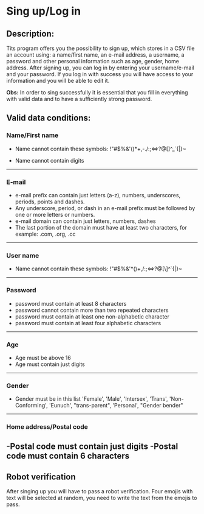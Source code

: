 # Sing up/Log in

## **Description:**

Tits program offers you the possibility to sign up, which stores in a CSV file an account using: a name/first name, an e-mail address, a username, a password and other personal information such as age, gender, home address. After signing up, you can log in by entering your username/e-mail and your password. If you log in with success you will have access to your information and you will be able to edit it.

**Obs:** In order to sing successfully it is essential that you fill in everything with valid data and to have a sufficiently strong password.

## **Valid data conditions:**


### Name/First name

- Name cannot contain these symbols: !"#$%&'()*+,-./:;<=>?@[\]^_`{|}~
* Name cannot contain digits
---
### E-mail

- e-mail prefix can contain just letters (a-z), numbers, underscores, periods, points and dashes.
- Any underscore, period, or dash in an e-mail prefix must be followed by one or more letters or numbers.
- e-mail domain can contain just letters, numbers, dashes
- The last portion of the domain must have at least two characters, for example: .com, .org, .cc
---
### User name

- Name cannot contain these symbols: !"#$%&\'*()+,/:;<=>?@[\\]^`{|}~
---
### Password

- password must contain at least 8 characters
- password cannot contain more than two repeated characters
- password must contain at least one non-alphabetic character
- password must contain at least four alphabetic characters
---
### Age

- Age must be above 16
- Age must contain just digits
---
### Gender

-  Gender must be in this list 'Female', 'Male', 'Intersex', 'Trans', 'Non-Conforming', 'Eunuch', "trans-parent", 'Personal', "Gender bender"
---
### Home address/Postal code

-Postal code must contain just digits
-Postal code must contain 6 characters
---

## **Robot verification**

After singing up you will have to pass a robot verification. Four emojis with text will be selected at random, you need to write the text from the emojis to pass.


